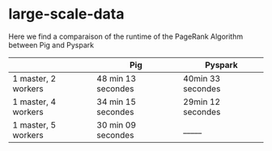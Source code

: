 # large-scale-data
Here we find a comparaison of the runtime of the PageRank Algorithm between Pig and Pyspark

| | Pig  | Pyspark  |
|---|---|---|
|  1 master, 2 workers |   48 min 13 secondes |  40min 33 secondes |
|  1 master, 4 workers |  34 min 15 secondes  | 29min 12 secondes|
|  1 master, 5 workers |  30 min 09 secondes |  _____ |
